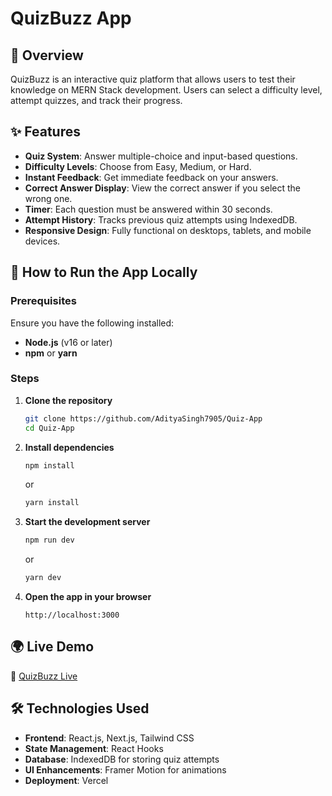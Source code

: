 # QuizBuzz App

## 🎯 Overview
QuizBuzz is an interactive quiz platform that allows users to test their knowledge on MERN Stack development. Users can select a difficulty level, attempt quizzes, and track their progress.

## ✨ Features
- **Quiz System**: Answer multiple-choice and input-based questions.
- **Difficulty Levels**: Choose from Easy, Medium, or Hard.
- **Instant Feedback**: Get immediate feedback on your answers.
- **Correct Answer Display**: View the correct answer if you select the wrong one.
- **Timer**: Each question must be answered within 30 seconds.
- **Attempt History**: Tracks previous quiz attempts using IndexedDB.
- **Responsive Design**: Fully functional on desktops, tablets, and mobile devices.

## 🚀 How to Run the App Locally

### Prerequisites
Ensure you have the following installed:
- **Node.js** (v16 or later)
- **npm** or **yarn**

### Steps
1. **Clone the repository**
   ```bash
   git clone https://github.com/AdityaSingh7905/Quiz-App
   cd Quiz-App
   ```

2. **Install dependencies**
   ```bash
   npm install
   ```
   or
   ```bash
   yarn install
   ```

3. **Start the development server**
   ```bash
   npm run dev
   ```
   or
   ```bash
   yarn dev
   ```

4. **Open the app in your browser**
   ```
   http://localhost:3000
   ```

## 🌍 Live Demo
🔗 [QuizBuzz Live](https://quiz-app-omega-blush.vercel.app/)

## 🛠️ Technologies Used
- **Frontend**: React.js, Next.js, Tailwind CSS
- **State Management**: React Hooks
- **Database**: IndexedDB for storing quiz attempts
- **UI Enhancements**: Framer Motion for animations
- **Deployment**: Vercel




